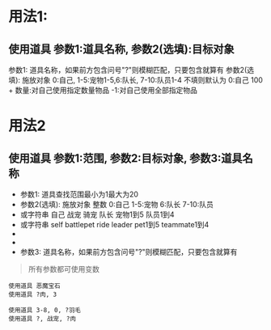 # 用法1:
## 使用道具 参数1:道具名称, 参数2(选填):目标对象
参数1: 道具名称，如果前方包含问号"?"则模糊匹配，只要包含就算有
参数2(选填): 施放对象 0:自己, 1-5:宠物1-5,6:队长, 7-10:队员1-4 不填则默认为 0:自己 
100 + 数量:对自己使用指定数量物品
-1:对自己使用全部指定物品

# 用法2
## 使用道具 参数1:范围, 参数2:目标对象, 参数3:道具名称


- 参数1: 道具查找范围最小为1最大为20
- 参数2(选填): 施放对象 整数 0:自己 1-5:宠物 6:队长 7-10:队员
- 或字符串 自己 战宠 骑宠 队长 宠物1到5 队员1到4
- 或字符串 self battlepet ride leader pet1到5 teammate1到4
- 
- 
- 参数3: 道具名称，如果前方包含问号"?"则模糊匹配，只要包含就算有


> 所有参数都可使用变数

```
使用道具 恶魔宝石
使用道具 ?肉, 3

使用道具 3-8, 0, ?羽毛 
使用道具 ?, 战宠, ?肉

```